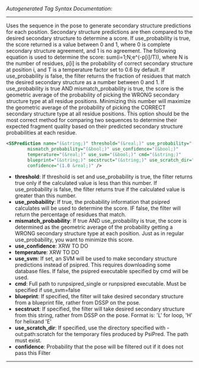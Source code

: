 <!-- THIS IS AN AUTOGENERATED FILE: Don't edit it directly, instead change the schema definition in the code itself. -->

_Autogenerated Tag Syntax Documentation:_

---
Uses the sequence in the pose to generate secondary structure predictions for each position. Secondary structure predictions are then compared to the desired secondary structure to determine a score. If use_probability is true, the score returned is a value between 0 and 1, where 0 is complete secondary structure agreement, and 1 is no agreement. The following equation is used to determine the score: sum(i=1;N;e^(-p[i]/T)), where N is the number of residues, p[i] is the probability of correct secondary structure at position i, and T is a temperature factor set to 0.6 by default. If use_probability is false, the filter returns the fraction of residues that match the desired secondary structure as a number between 0 and 1. If use_probability is true AND mismatch_probability is true, the score is the geometric average of the probability of picking the WRONG secondary structure type at all residue positions. Minimizing this number will maximize the geometric average of the probability of picking the CORRECT secondary structure type at all residue positions. This option should be the most correct method for comparing two sequences to determine their expected fragment quality based on their predicted secondary structure probabilities at each residue.

```xml
<SSPrediction name="(&string;)" threshold="(&real;)" use_probability="(&bool;)"
        mismatch_probability="(&bool;)" use_confidence="(&bool;)"
        temperature="(&real;)" use_svm="(&bool;)" cmd="(&string;)"
        blueprint="(&string;)" secstruct="(&string;)" use_scratch_dir="(&bool;)"
        confidence="(1.0 &real;)" />
```

-   **threshold**: If threshold is set and use_probability is true, the filter returns true only if the calculated value is less than this number. If use_probability is false, the filter returns true if the calculated value is greater than this number.
-   **use_probability**: If true, the probability information that psipred calculates will be used to determine the score. IF false, the filter will return the percentage of residues that match.
-   **mismatch_probability**: If true AND use_probability is true, the score is determined as the geometric average of the probability getting a WRONG secondary structure type at each position. Just as in regular use_probability, you want to minimize this score.
-   **use_confidence**: XRW TO DO
-   **temperature**: XRW TO DO
-   **use_svm**: If set, an SVM will be used to make secondary structure predictions instead of psipred. This requires downloading some database files. If false, the psipred executable specified by cmd will be used.
-   **cmd**: Full path to runpsipred_single or runpsipred executable. Must be specified if use_svm=false
-   **blueprint**: If specified, the filter will take desired secondary structure from a blueprint file, rather from DSSP on the pose.
-   **secstruct**: If specified, the filter will take desired secondary structure from this string, rather from DSSP on the pose. Format is: 'L' for loop, 'H' for helixand 'E'
-   **use_scratch_dir**: If specified, use the directory specified with -out:path:scratch for the temporary files produced by PsiPred. The path must exist.
-   **confidence**: Probability that the pose will be filtered out if it does not pass this Filter

---
